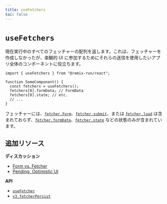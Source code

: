 ```yaml
---
title: useFetchers
toc: false
---
```


# `useFetchers`

現在実行中のすべてのフェッチャーの配列を返します。これは、フェッチャーを作成しなかったが、楽観的 UI に参加するためにそれらの送信を使用したいアプリ全体のコンポーネントに役立ちます。

```tsx
import { useFetchers } from "@remix-run/react";

function SomeComponent() {
  const fetchers = useFetchers();
  fetchers[0].formData; // FormData
  fetchers[0].state; // etc.
  // ...
}
```

フェッチャーには、[`fetcher.Form`][fetcher_form]、[`fetcher.submit`][fetcher_submit]、または [`fetcher.load`][fetcher_load] は含まれておらず、[`fetcher.formData`][fetcher_form_data]、[`fetcher.state`][fetcher_state] などの状態のみが含まれています。

## 追加リソース

**ディスカッション**

- [Form vs. Fetcher][form_vs_fetcher]
- [Pending, Optimistic UI][pending_optimistic_ui]

**API**

- [`useFetcher`][use_fetcher]
- [`v3_fetcherPersist`][fetcherpersist]

[fetcher_form]: ./use-fetcher#fetcherform
[fetcher_submit]: ./use-fetcher#fetchersubmitformdata-options
[fetcher_load]: ./use-fetcher#fetcherloadhref
[fetcher_form_data]: ./use-fetcher#fetcherformdata
[fetcher_state]: ./use-fetcher#fetcherstate
[form_vs_fetcher]: ../discussion/form-vs-fetcher
[pending_optimistic_ui]: ../discussion/pending-ui
[use_fetcher]: ./use-fetcher
[fetcherpersist]: ../file-conventions/remix-config#future

